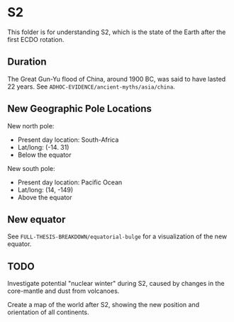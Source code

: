 # S2

This folder is for understanding S2, which is the state of the Earth after the first ECDO rotation.

## Duration

The Great Gun-Yu flood of China, around 1900 BC, was said to have lasted 22 years. See `ADHOC-EVIDENCE/ancient-myths/asia/china`.

## New Geographic Pole Locations

New north pole:
- Present day location: South-Africa
- Lat/long: (-14. 31)
- Below the equator

New south pole:
- Present day location: Pacific Ocean
- Lat/long: (14, -149)
- Above the equator

## New equator

See `FULL-THESIS-BREAKDOWN/equatorial-bulge` for a visualization of the new equator.

## TODO

Investigate potential "nuclear winter" during S2, caused by changes in the core-mantle and dust from volcanoes.

Create a map of the world after S2, showing the new position and orientation of all continents.
